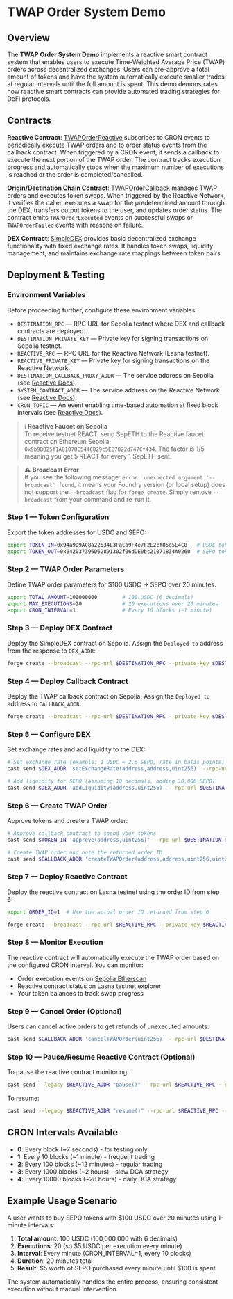 # TWAP Order System Demo

## Overview

The **TWAP Order System Demo** implements a reactive smart contract system that enables users to execute Time-Weighted Average Price (TWAP) orders across decentralized exchanges. Users can pre-approve a total amount of tokens and have the system automatically execute smaller trades at regular intervals until the full amount is spent. This demo demonstrates how reactive smart contracts can provide automated trading strategies for DeFi protocols.

## Contracts

**Reactive Contract**: [TWAPOrderReactive](./TWAPOrderReactive.sol) subscribes to CRON events to periodically execute TWAP orders and to order status events from the callback contract. When triggered by a CRON event, it sends a callback to execute the next portion of the TWAP order. The contract tracks execution progress and automatically stops when the maximum number of executions is reached or the order is completed/cancelled.

**Origin/Destination Chain Contract**: [TWAPOrderCallback](./TWAPOrderCallback.sol) manages TWAP orders and executes token swaps. When triggered by the Reactive Network, it verifies the caller, executes a swap for the predetermined amount through the DEX, transfers output tokens to the user, and updates order status. The contract emits `TWAPOrderExecuted` events on successful swaps or `TWAPOrderFailed` events with reasons on failure.

**DEX Contract**: [SimpleDEX](./SimpleDEX.sol) provides basic decentralized exchange functionality with fixed exchange rates. It handles token swaps, liquidity management, and maintains exchange rate mappings between token pairs.



## Deployment & Testing

### Environment Variables

Before proceeding further, configure these environment variables:

* `DESTINATION_RPC` — RPC URL for Sepolia testnet where DEX and callback contracts are deployed.
* `DESTINATION_PRIVATE_KEY` — Private key for signing transactions on Sepolia testnet.
* `REACTIVE_RPC` — RPC URL for the Reactive Network (Lasna testnet).
* `REACTIVE_PRIVATE_KEY` — Private key for signing transactions on the Reactive Network.
* `DESTINATION_CALLBACK_PROXY_ADDR` — The service address on Sepolia (see [Reactive Docs](https://dev.reactive.network/origins-and-destinations#callback-proxy-address)).
* `SYSTEM_CONTRACT_ADDR` — The service address on the Reactive Network (see [Reactive Docs](https://dev.reactive.network/reactive-mainnet#overview)).
* `CRON_TOPIC` — An event enabling time-based automation at fixed block intervals (see [Reactive Docs](https://dev.reactive.network/reactive-library#cron-functionality)).

> ℹ️ **Reactive Faucet on Sepolia**  
> To receive testnet REACT, send SepETH to the Reactive faucet contract on Ethereum Sepolia: `0x9b9BB25f1A81078C544C829c5EB7822d747Cf434`. The factor is 1/5, meaning you get 5 REACT for every 1 SepETH sent.

> ⚠️ **Broadcast Error**  
> If you see the following message: `error: unexpected argument '--broadcast' found`, it means your Foundry version (or local setup) does not support the `--broadcast` flag for `forge create`. Simply remove `--broadcast` from your command and re-run it.

### Step 1 — Token Configuration

Export the token addresses for USDC and SEPO:

```bash
export TOKEN_IN=0x94a9D9AC8a22534E3FaCa9F4e7F2E2cf85d5E4C8   # USDC token address
export TOKEN_OUT=0x642037396D62891302f06dDE0bc21071834A0260  # SEPO token address
```

### Step 2 — TWAP Order Parameters

Define TWAP order parameters for $100 USDC → SEPO over 20 minutes:

```bash
export TOTAL_AMOUNT=100000000        # 100 USDC (6 decimals)
export MAX_EXECUTIONS=20             # 20 executions over 20 minutes
export CRON_INTERVAL=1               # Every 10 blocks (~1 minute)
```

### Step 3 — Deploy DEX Contract

Deploy the SimpleDEX contract on Sepolia. Assign the `Deployed to` address from the response to `DEX_ADDR`:

```bash
forge create --broadcast --rpc-url $DESTINATION_RPC --private-key $DESTINATION_PRIVATE_KEY src/demos/twap-orders/SimpleDEX.sol:SimpleDEX
```

### Step 4 — Deploy Callback Contract

Deploy the TWAP callback contract on Sepolia. Assign the `Deployed to` address to `CALLBACK_ADDR`:

```bash
forge create --broadcast --rpc-url $DESTINATION_RPC --private-key $DESTINATION_PRIVATE_KEY src/demos/twap-orders/TWAPOrderCallback.sol:TWAPOrderCallback --constructor-args $DESTINATION_CALLBACK_PROXY_ADDR $DEX_ADDR
```

### Step 5 — Configure DEX

Set exchange rates and add liquidity to the DEX:

```bash
# Set exchange rate (example: 1 USDC = 2.5 SEPO, rate in basis points)
cast send $DEX_ADDR 'setExchangeRate(address,address,uint256)' --rpc-url $DESTINATION_RPC --private-key $DESTINATION_PRIVATE_KEY $TOKEN_IN $TOKEN_OUT 25000

# Add liquidity for SEPO (assuming 18 decimals, adding 10,000 SEPO)
cast send $DEX_ADDR 'addLiquidity(address,uint256)' --rpc-url $DESTINATION_RPC --private-key $DESTINATION_PRIVATE_KEY $TOKEN_OUT 10000000000000000000000
```

### Step 6 — Create TWAP Order

Approve tokens and create a TWAP order:

```bash
# Approve callback contract to spend your tokens
cast send $TOKEN_IN 'approve(address,uint256)' --rpc-url $DESTINATION_RPC --private-key $DESTINATION_PRIVATE_KEY $CALLBACK_ADDR $TOTAL_AMOUNT

# Create TWAP order and note the returned order ID
cast send $CALLBACK_ADDR 'createTWAPOrder(address,address,uint256,uint256)' --rpc-url $DESTINATION_RPC --private-key $DESTINATION_PRIVATE_KEY $TOKEN_IN $TOKEN_OUT $TOTAL_AMOUNT $MAX_EXECUTIONS
```

### Step 7 — Deploy Reactive Contract

Deploy the reactive contract on Lasna testnet using the order ID from step 6:

```bash
export ORDER_ID=1  # Use the actual order ID returned from step 6

forge create --broadcast --rpc-url $REACTIVE_RPC --private-key $REACTIVE_PRIVATE_KEY src/demos/twap-orders/TWAPOrderReactive.sol:TWAPOrderReactive --value 0.01ether --constructor-args $CALLBACK_ADDR $SYSTEM_CONTRACT_ADDR $ORDER_ID $CRON_INTERVAL $MAX_EXECUTIONS
```

### Step 8 — Monitor Execution

The reactive contract will automatically execute the TWAP order based on the configured CRON interval. You can monitor:

- Order execution events on [Sepolia Etherscan](https://sepolia.etherscan.io/)
- Reactive contract status on Lasna testnet explorer
- Your token balances to track swap progress

### Step 9 — Cancel Order (Optional)

Users can cancel active orders to get refunds of unexecuted amounts:

```bash
cast send $CALLBACK_ADDR 'cancelTWAPOrder(uint256)' --rpc-url $DESTINATION_RPC --private-key $DESTINATION_PRIVATE_KEY $ORDER_ID
```

### Step 10 — Pause/Resume Reactive Contract (Optional)

To pause the reactive contract monitoring:

```bash
cast send --legacy $REACTIVE_ADDR "pause()" --rpc-url $REACTIVE_RPC --private-key $REACTIVE_PRIVATE_KEY
```

To resume:

```bash
cast send --legacy $REACTIVE_ADDR "resume()" --rpc-url $REACTIVE_RPC --private-key $REACTIVE_PRIVATE_KEY
```

## CRON Intervals Available

- **0**: Every block (~7 seconds) - for testing only
- **1**: Every 10 blocks (~1 minute) - frequent trading
- **2**: Every 100 blocks (~12 minutes) - regular trading  
- **3**: Every 1000 blocks (~2 hours) - slow DCA strategy
- **4**: Every 10000 blocks (~28 hours) - daily DCA strategy

## Example Usage Scenario

A user wants to buy SEPO tokens with $100 USDC over 20 minutes using 1-minute intervals:

1. **Total amount**: 100 USDC (100,000,000 with 6 decimals)
2. **Executions**: 20 (so $5 USDC per execution every minute)  
3. **Interval**: Every minute (CRON_INTERVAL=1, every 10 blocks)
4. **Duration**: 20 minutes total
5. **Result**: $5 worth of SEPO purchased every minute until $100 is spent

The system automatically handles the entire process, ensuring consistent execution without manual intervention.